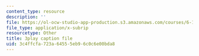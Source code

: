 ```yaml
---
content_type: resource
description: ''
file: https://ol-ocw-studio-app-production.s3.amazonaws.com/courses/6-189-multicore-programming-primer-january-iap-2007/3c4ffcfa723a64555eb96c0c6e00bda8_zg1bHfos6U8.srt
file_type: application/x-subrip
resourcetype: Other
title: 3play caption file
uid: 3c4ffcfa-723a-6455-5eb9-6c0c6e00bda8
---
```

